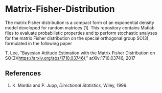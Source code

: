 # Matrix-Fisher-Distribution

The matrix Fisher distribution is a compact form of an exponential density model developed for random matrices [1]. This repository contains Matlab files to evaluate probabilistic properties and tp perform stochastic analyses for the matrix Fisher distribution on the special orthogonal group SO(3), formulated in the following paper

T. Lee, "Bayesian Attitude Estimation with the Matrix Fisher Distribution on SO(3)(https://arxiv.org/abs/1710.03746)," 	arXiv:1710.03746, 2017

## References
1.  K. Mardia and P. Jupp, *Directional Statistics,* Wiley, 1999.

